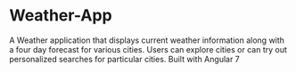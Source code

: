 # Weather-App
A Weather application that displays current weather information along with a four day forecast for various cities. Users can explore cities or can try out personalized searches for particular cities. Built with Angular 7 
